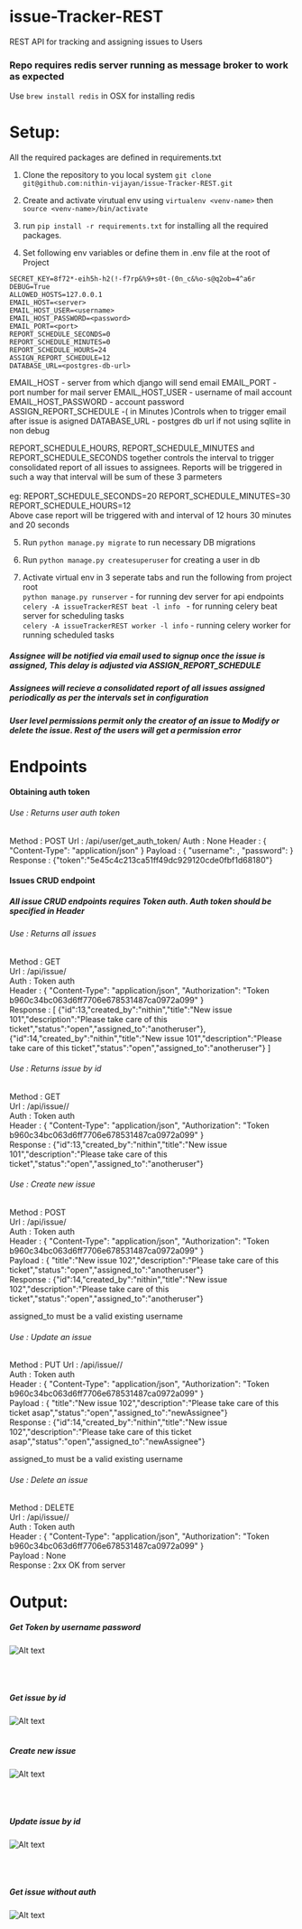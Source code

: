 # issue-Tracker-REST
REST API for tracking and assigning issues to Users

### Repo requires redis server running as message broker to work as expected

Use ```brew install redis``` in OSX for installing redis

# Setup:

All the required packages are defined in requirements.txt

1. Clone the repository to you local system ```git clone git@github.com:nithin-vijayan/issue-Tracker-REST.git```

2. Create and activate virutual env using ```virtualenv <venv-name>``` then ```source <venv-name>/bin/activate```

3. run  ```pip install -r requirements.txt```  for installing all the required packages.

4. Set following env variables or define them in .env file at the root of Project
```
SECRET_KEY=8f72*-eih5h-h2(!-f7rp&%9+s0t-(0n_c&%o-s@q2ob=4^a6r
DEBUG=True
ALLOWED_HOSTS=127.0.0.1
EMAIL_HOST=<server>
EMAIL_HOST_USER=<username>
EMAIL_HOST_PASSWORD=<password>
EMAIL_PORT=<port>
REPORT_SCHEDULE_SECONDS=0
REPORT_SCHEDULE_MINUTES=0
REPORT_SCHEDULE_HOURS=24
ASSIGN_REPORT_SCHEDULE=12
DATABASE_URL=<postgres-db-url>
```

EMAIL_HOST - server from which django will send email
EMAIL_PORT - port number for mail server
EMAIL_HOST_USER - username of mail account
EMAIL_HOST_PASSWORD - account password
ASSIGN_REPORT_SCHEDULE -( in Minutes )Controls when to trigger email after issue is asigned
DATABASE_URL - postgres db url if not using sqllite in non debug


REPORT_SCHEDULE_HOURS, REPORT_SCHEDULE_MINUTES and REPORT_SCHEDULE_SECONDS together controls the interval to trigger consolidated report of all issues to assignees. Reports will be triggered in such a way that interval will be sum of these 3 parmeters<br/><br/>
eg:
REPORT_SCHEDULE_SECONDS=20
REPORT_SCHEDULE_MINUTES=30
REPORT_SCHEDULE_HOURS=12<br/>
Above case report will be triggered with and interval of 12 hours 30 minutes and 20 seconds 

5. Run  ```python manage.py migrate``` to run necessary DB migrations

6. Run  ```python manage.py createsuperuser``` for creating a user in db

7. Activate virtual env in 3 seperate tabs and run the following from project root<br/>
```python manage.py runserver``` - for running dev server for api endpoints<br/>
```celery -A issueTrackerREST beat -l info ``` - for running celery beat server for scheduling tasks<br/>
```celery -A issueTrackerREST worker -l info``` -  running celery worker for running scheduled tasks<br/>

##### Assignee will be notified via email used to signup once the issue is assigned, This delay is adjusted via ASSIGN_REPORT_SCHEDULE


##### Assignees will recieve a consolidated report of all issues assigned periodically as per the intervals set in configuration

##### User level permissions permit only the creator of an issue to Modify or delete the issue. Rest of the users will get a permission error



# Endpoints

#### Obtaining auth token

###### Use : Returns user auth token
Method : POST
Url : /api/user/get_auth_token/
Auth : None
Header : { 
    "Content-Type": "application/json"
    }
Payload : { "username": <username> , "password": <password> }
Response : {"token":"5e45c4c213ca51ff49dc929120cde0fbf1d68180"}

#### Issues CRUD endpoint

##### All issue CRUD endpoints requires Token auth. Auth token should be specified in Header


###### Use : Returns all issues
Method : GET<br/>
Url : /api/issue/<br/>
Auth : Token auth<br/>
Header : { 
        "Content-Type": "application/json", 
        "Authorization": "Token b960c34bc063d6ff7706e678531487ca0972a099" 
    }<br/>
Response : [
    {"id":13,"created_by":"nithin","title":"New issue 101","description":"Please take care of this ticket","status":"open","assigned_to":"anotheruser"},
    {"id":14,"created_by":"nithin","title":"New issue 101","description":"Please take care of this ticket","status":"open","assigned_to":"anotheruser"}
    ]

###### Use : Returns issue by id
Method : GET<br/>
Url : /api/issue/<id>/<br/>
Auth : Token auth<br/>
Header : { 
        "Content-Type": "application/json", 
        "Authorization": "Token b960c34bc063d6ff7706e678531487ca0972a099" 
    }<br/>
Response : {"id":13,"created_by":"nithin","title":"New issue 101","description":"Please take care of this ticket","status":"open","assigned_to":"anotheruser"}<br/>

###### Use : Create new issue
Method : POST<br/>
Url : /api/issue/<br/>
Auth : Token auth<br/>
Header : { 
        "Content-Type": "application/json", 
        "Authorization": "Token b960c34bc063d6ff7706e678531487ca0972a099" 
    }<br/>
Payload : { "title":"New issue 102","description":"Please take care of this ticket","status":"open","assigned_to":"anotheruser"}<br/>
Response : {"id":14,"created_by":"nithin","title":"New issue 102","description":"Please take care of this ticket","status":"open","assigned_to":"anotheruser"}<br/>

assigned_to must be a valid existing username

###### Use : Update an issue
Method : PUT
Url : /api/issue/<id>/<br/>
Auth : Token auth<br/>
Header : { 
        "Content-Type": "application/json", 
        "Authorization": "Token b960c34bc063d6ff7706e678531487ca0972a099" 
    }<br/>
Payload : { "title":"New issue 102","description":"Please take care of this ticket asap","status":"open","assigned_to":"newAssignee"}<br/>
Response : {"id":14,"created_by":"nithin","title":"New issue 102","description":"Please take care of this ticket asap","status":"open","assigned_to":"newAssignee"}<br/>

assigned_to must be a valid existing username

###### Use : Delete an issue
Method : DELETE<br/>
Url : /api/issue/<id>/<br/>
Auth : Token auth<br/>
Header : { 
        "Content-Type": "application/json", 
        "Authorization": "Token b960c34bc063d6ff7706e678531487ca0972a099" 
    }<br/>
Payload : None<br/>
Response : 2xx OK from server<br/>

# Output:
##### Get Token by username password
![Alt text](images/token.png?raw=true "Get Token by username password")

<br/><br/>

##### Get issue by id
![Alt text](images/get.png?raw=true "Get issue by id")
<br/><br/>

##### Create new issue
![Alt text](images/create.png?raw=true "Create new issue")

<br/><br/>
##### Update issue by id
![Alt text](images/update.png?raw=true "Update issue by id")

<br/><br/>
##### Get issue without auth
![Alt text](images/notoken.png?raw=true "Get issue without auth")



